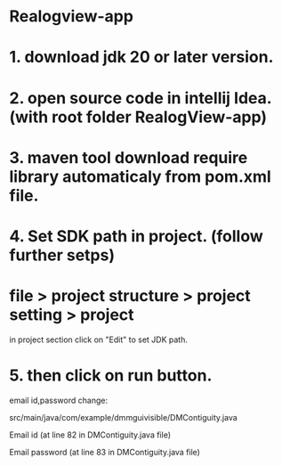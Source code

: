 # Realogview-app

# 1. download jdk 20 or later version.
# 2. open source code in intellij Idea.(with root folder RealogView-app) 
# 3. maven tool download require library automaticaly from pom.xml file.
# 4. Set SDK path in project. (follow further setps)
# file > project structure > project setting > project
in project section click on "Edit" to set JDK path.
# 5. then click on run button.

email id,password change:

src/main/java/com/example/dmmguivisible/DMContiguity.java

Email id (at line 82 in DMContiguity.java file)

Email password (at line 83 in DMContiguity.java file)
